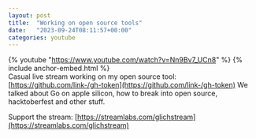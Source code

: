 ```yaml
---
layout: post
title:  "Working on open source tools"
date:   "2023-09-24T08:11:57+00:00"
categories: youtube
---
```

{% youtube  "https://www.youtube.com/watch?v=Nn9Bv7_UCn8" %}
{% include anchor-embed.html %}
<br />
Casual live stream working on my open source tool: [https://github.com/link-/gh-token](https://github.com/link-/gh-token)
We talked about Go on apple silicon, how to break into open source, hacktoberfest and other stuff.

Support the stream: [https://streamlabs.com/glichstream](https://streamlabs.com/glichstream)
